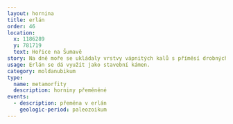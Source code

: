 ```yaml
---
layout: hornina
title: erlán
order: 46
location:
  x: 1186289
  y: 781719
  text: Hořice na Šumavě
story: Na dně moře se ukládaly vrstvy vápnitých kalů s příměsí drobných úlomků hornin, které do moře přinášely řeky z pevniny. Vznikl nečistý vápenec. Později, při variském vrásnění byl vápenec zatlačen hluboko pod povrch Země, kde je velký tlak a vysoká teplota. Ve změněných podmínkách začaly růst krystaly kalcitu a silikátů. Pokud ve vápenci byly nějaké fosílie, při růstu krystalů se  zničily.
usage: Erlán se dá využít jako stavební kámen.
category: moldanubikum
type:
  name: metamorfity
  description: horniny přeměněné
events:
  - description: přeměna v erlán
    geologic-period: paleozoikum
---
```



